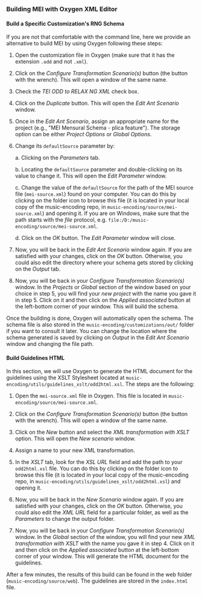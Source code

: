 ### Building MEI with Oxygen XML Editor

#### Build a Specific Customization's RNG Schema

If you are not that comfortable with the command line, here we provide an alternative to build MEI by using Oxygen following these steps:

1. Open the customization file in Oxygen (make sure that it has the extension `.odd` and not `.xml`).

2. Click on the _Configure Transformation Scenario(s)_ button (the button with the wrench). This will open a window of the same name.

3. Check the _TEI ODD to RELAX NG XML_ check box.

4. Click on the _Duplicate_ button. This will open the _Edit Ant Scenario_ window.

5. Once in the _Edit Ant Scenario_, assign an appropriate name for the project (e.g., "MEI Mensural Schema - plica feature"). The storage option can be either _Project Options_ or _Global Options_.

6. Change its `defaultSource` parameter by:

   a. Clicking on the _Parameters_ tab.

   b. Locating the `defaultSource` parameter and double-clicking on its value to change it. This will open the _Edit Parameter_ window.

   c. Change the value of the `defaultSource` for the path of the MEI source file (`mei-source.xml`) found on your computer. You can do this by clicking on the folder icon to browse this file (it is located in your local copy of the music-encoding repo, in `music-encoding/source/mei-source.xml`) and opening it. If you are on Windows, make sure that the path starts with the *file* protocol, e.g. `file:/D:/music-encoding/source/mei-source.xml`.

   d. Click on the _OK_ button. The _Edit Parameter_ window will close.

7. Now, you will be back in the _Edit Ant Scenario_ window again. If you are satisfied with your changes, click on the _OK_ button. Otherwise, you could also edit the directory where your schema gets stored by clicking on the _Output_ tab.

8. Now, you will be back in your _Configure Transformation Scenario(s)_ window. In the _Projects_ or _Global_ section of the window based on your choice in step 5, you will find your _new project_ with the name you gave it in step 5. Click on it and then click on the _Applied associated_ button at the left-bottom corner of your window. This will build the schema.

Once the building is done, Oxygen will automatically open the schema. The schema file is also stored in the `music-encoding/customizations/out/` folder if you want to consult it later. You can change the location where the schema generated is saved by clicking on _Output_ in the _Edit Ant Scenario_ window and changing the file path.

#### Build Guidelines HTML

In this section, we will use Oxygen to generate the HTML document for the guidelines using the XSLT Stylesheet located at `music-encoding/utils/guidelines_xslt/odd2html.xsl`. The steps are the following:

1. Open the `mei-source.xml` file in Oxygen. This file is located in `music-encoding/source/mei-source.xml`.

2. Click on the _Configure Transformation Scenario(s)_ button (the button with the wrench). This will open a window of the same name.

3. Click on the _New_ button and select the _XML transformation with XSLT_ option. This will open the _New scenario_ window.

4. Assign a name to your new XML transformation.

5. In the _XSLT_ tab, look for the _XSL URL_ field and add the path to your `odd2html.xsl` file. You can do this by clicking on the folder icon to browse this file (it is located in your local copy of the music-encoding repo, in `music-encoding/utils/guidelines_xslt/odd2html.xsl`) and opening it.

6. Now, you will be back in the _New Scenario_ window again. If you are satisfied with your changes, click on the _OK_ button. Otherwise, you could also edit the _XML URL_ field for a particular folder, as well as the _Parameters_ to change the output folder.

7. Now, you will be back in your _Configure Transformation Scenario(s)_ window. In the _Global_ section of the window, you will find your new _XML transformation with XSLT_ with the name you gave it in step 4. Click on it and then click on the _Applied associated_ button at the left-bottom corner of your window. This will generate the HTML document for the guidelines.

After a few minutes, the results of this build can be found in the web folder (`music-encoding/source/web`). The guidelines are stored in the `index.html` file.